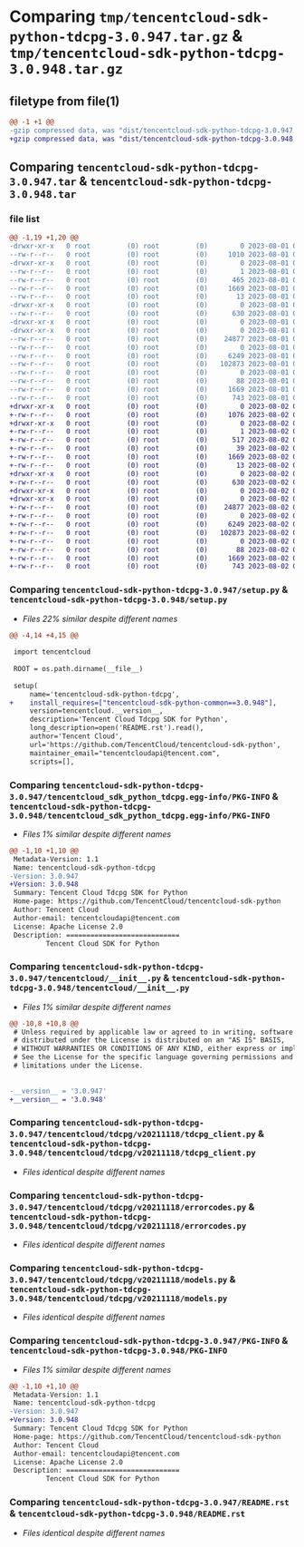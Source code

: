 # Comparing `tmp/tencentcloud-sdk-python-tdcpg-3.0.947.tar.gz` & `tmp/tencentcloud-sdk-python-tdcpg-3.0.948.tar.gz`

## filetype from file(1)

```diff
@@ -1 +1 @@
-gzip compressed data, was "dist/tencentcloud-sdk-python-tdcpg-3.0.947.tar", last modified: Tue Aug  1 00:57:12 2023, max compression
+gzip compressed data, was "dist/tencentcloud-sdk-python-tdcpg-3.0.948.tar", last modified: Wed Aug  2 00:38:37 2023, max compression
```

## Comparing `tencentcloud-sdk-python-tdcpg-3.0.947.tar` & `tencentcloud-sdk-python-tdcpg-3.0.948.tar`

### file list

```diff
@@ -1,19 +1,20 @@
-drwxr-xr-x   0 root         (0) root         (0)        0 2023-08-01 00:57:12.000000 tencentcloud-sdk-python-tdcpg-3.0.947/
--rw-r--r--   0 root         (0) root         (0)     1010 2023-08-01 00:57:12.000000 tencentcloud-sdk-python-tdcpg-3.0.947/setup.py
-drwxr-xr-x   0 root         (0) root         (0)        0 2023-08-01 00:57:12.000000 tencentcloud-sdk-python-tdcpg-3.0.947/tencentcloud_sdk_python_tdcpg.egg-info/
--rw-r--r--   0 root         (0) root         (0)        1 2023-08-01 00:57:12.000000 tencentcloud-sdk-python-tdcpg-3.0.947/tencentcloud_sdk_python_tdcpg.egg-info/dependency_links.txt
--rw-r--r--   0 root         (0) root         (0)      465 2023-08-01 00:57:12.000000 tencentcloud-sdk-python-tdcpg-3.0.947/tencentcloud_sdk_python_tdcpg.egg-info/SOURCES.txt
--rw-r--r--   0 root         (0) root         (0)     1669 2023-08-01 00:57:12.000000 tencentcloud-sdk-python-tdcpg-3.0.947/tencentcloud_sdk_python_tdcpg.egg-info/PKG-INFO
--rw-r--r--   0 root         (0) root         (0)       13 2023-08-01 00:57:12.000000 tencentcloud-sdk-python-tdcpg-3.0.947/tencentcloud_sdk_python_tdcpg.egg-info/top_level.txt
-drwxr-xr-x   0 root         (0) root         (0)        0 2023-08-01 00:57:12.000000 tencentcloud-sdk-python-tdcpg-3.0.947/tencentcloud/
--rw-r--r--   0 root         (0) root         (0)      630 2023-08-01 00:57:12.000000 tencentcloud-sdk-python-tdcpg-3.0.947/tencentcloud/__init__.py
-drwxr-xr-x   0 root         (0) root         (0)        0 2023-08-01 00:57:12.000000 tencentcloud-sdk-python-tdcpg-3.0.947/tencentcloud/tdcpg/
-drwxr-xr-x   0 root         (0) root         (0)        0 2023-08-01 00:57:12.000000 tencentcloud-sdk-python-tdcpg-3.0.947/tencentcloud/tdcpg/v20211118/
--rw-r--r--   0 root         (0) root         (0)    24877 2023-08-01 00:57:12.000000 tencentcloud-sdk-python-tdcpg-3.0.947/tencentcloud/tdcpg/v20211118/tdcpg_client.py
--rw-r--r--   0 root         (0) root         (0)        0 2023-08-01 00:57:12.000000 tencentcloud-sdk-python-tdcpg-3.0.947/tencentcloud/tdcpg/v20211118/__init__.py
--rw-r--r--   0 root         (0) root         (0)     6249 2023-08-01 00:57:12.000000 tencentcloud-sdk-python-tdcpg-3.0.947/tencentcloud/tdcpg/v20211118/errorcodes.py
--rw-r--r--   0 root         (0) root         (0)   102873 2023-08-01 00:57:12.000000 tencentcloud-sdk-python-tdcpg-3.0.947/tencentcloud/tdcpg/v20211118/models.py
--rw-r--r--   0 root         (0) root         (0)        0 2023-08-01 00:57:12.000000 tencentcloud-sdk-python-tdcpg-3.0.947/tencentcloud/tdcpg/__init__.py
--rw-r--r--   0 root         (0) root         (0)       88 2023-08-01 00:57:12.000000 tencentcloud-sdk-python-tdcpg-3.0.947/setup.cfg
--rw-r--r--   0 root         (0) root         (0)     1669 2023-08-01 00:57:12.000000 tencentcloud-sdk-python-tdcpg-3.0.947/PKG-INFO
--rw-r--r--   0 root         (0) root         (0)      743 2023-08-01 00:57:12.000000 tencentcloud-sdk-python-tdcpg-3.0.947/README.rst
+drwxr-xr-x   0 root         (0) root         (0)        0 2023-08-02 00:38:37.000000 tencentcloud-sdk-python-tdcpg-3.0.948/
+-rw-r--r--   0 root         (0) root         (0)     1076 2023-08-02 00:38:37.000000 tencentcloud-sdk-python-tdcpg-3.0.948/setup.py
+drwxr-xr-x   0 root         (0) root         (0)        0 2023-08-02 00:38:37.000000 tencentcloud-sdk-python-tdcpg-3.0.948/tencentcloud_sdk_python_tdcpg.egg-info/
+-rw-r--r--   0 root         (0) root         (0)        1 2023-08-02 00:38:37.000000 tencentcloud-sdk-python-tdcpg-3.0.948/tencentcloud_sdk_python_tdcpg.egg-info/dependency_links.txt
+-rw-r--r--   0 root         (0) root         (0)      517 2023-08-02 00:38:37.000000 tencentcloud-sdk-python-tdcpg-3.0.948/tencentcloud_sdk_python_tdcpg.egg-info/SOURCES.txt
+-rw-r--r--   0 root         (0) root         (0)       39 2023-08-02 00:38:37.000000 tencentcloud-sdk-python-tdcpg-3.0.948/tencentcloud_sdk_python_tdcpg.egg-info/requires.txt
+-rw-r--r--   0 root         (0) root         (0)     1669 2023-08-02 00:38:37.000000 tencentcloud-sdk-python-tdcpg-3.0.948/tencentcloud_sdk_python_tdcpg.egg-info/PKG-INFO
+-rw-r--r--   0 root         (0) root         (0)       13 2023-08-02 00:38:37.000000 tencentcloud-sdk-python-tdcpg-3.0.948/tencentcloud_sdk_python_tdcpg.egg-info/top_level.txt
+drwxr-xr-x   0 root         (0) root         (0)        0 2023-08-02 00:38:37.000000 tencentcloud-sdk-python-tdcpg-3.0.948/tencentcloud/
+-rw-r--r--   0 root         (0) root         (0)      630 2023-08-02 00:38:37.000000 tencentcloud-sdk-python-tdcpg-3.0.948/tencentcloud/__init__.py
+drwxr-xr-x   0 root         (0) root         (0)        0 2023-08-02 00:38:37.000000 tencentcloud-sdk-python-tdcpg-3.0.948/tencentcloud/tdcpg/
+drwxr-xr-x   0 root         (0) root         (0)        0 2023-08-02 00:38:37.000000 tencentcloud-sdk-python-tdcpg-3.0.948/tencentcloud/tdcpg/v20211118/
+-rw-r--r--   0 root         (0) root         (0)    24877 2023-08-02 00:38:37.000000 tencentcloud-sdk-python-tdcpg-3.0.948/tencentcloud/tdcpg/v20211118/tdcpg_client.py
+-rw-r--r--   0 root         (0) root         (0)        0 2023-08-02 00:38:37.000000 tencentcloud-sdk-python-tdcpg-3.0.948/tencentcloud/tdcpg/v20211118/__init__.py
+-rw-r--r--   0 root         (0) root         (0)     6249 2023-08-02 00:38:37.000000 tencentcloud-sdk-python-tdcpg-3.0.948/tencentcloud/tdcpg/v20211118/errorcodes.py
+-rw-r--r--   0 root         (0) root         (0)   102873 2023-08-02 00:38:37.000000 tencentcloud-sdk-python-tdcpg-3.0.948/tencentcloud/tdcpg/v20211118/models.py
+-rw-r--r--   0 root         (0) root         (0)        0 2023-08-02 00:38:37.000000 tencentcloud-sdk-python-tdcpg-3.0.948/tencentcloud/tdcpg/__init__.py
+-rw-r--r--   0 root         (0) root         (0)       88 2023-08-02 00:38:37.000000 tencentcloud-sdk-python-tdcpg-3.0.948/setup.cfg
+-rw-r--r--   0 root         (0) root         (0)     1669 2023-08-02 00:38:37.000000 tencentcloud-sdk-python-tdcpg-3.0.948/PKG-INFO
+-rw-r--r--   0 root         (0) root         (0)      743 2023-08-02 00:38:37.000000 tencentcloud-sdk-python-tdcpg-3.0.948/README.rst
```

### Comparing `tencentcloud-sdk-python-tdcpg-3.0.947/setup.py` & `tencentcloud-sdk-python-tdcpg-3.0.948/setup.py`

 * *Files 22% similar despite different names*

```diff
@@ -4,14 +4,15 @@
 
 import tencentcloud
 
 ROOT = os.path.dirname(__file__)
 
 setup(
     name='tencentcloud-sdk-python-tdcpg',
+    install_requires=["tencentcloud-sdk-python-common==3.0.948"],
     version=tencentcloud.__version__,
     description='Tencent Cloud Tdcpg SDK for Python',
     long_description=open('README.rst').read(),
     author='Tencent Cloud',
     url='https://github.com/TencentCloud/tencentcloud-sdk-python',
     maintainer_email="tencentcloudapi@tencent.com",
     scripts=[],
```

### Comparing `tencentcloud-sdk-python-tdcpg-3.0.947/tencentcloud_sdk_python_tdcpg.egg-info/PKG-INFO` & `tencentcloud-sdk-python-tdcpg-3.0.948/tencentcloud_sdk_python_tdcpg.egg-info/PKG-INFO`

 * *Files 1% similar despite different names*

```diff
@@ -1,10 +1,10 @@
 Metadata-Version: 1.1
 Name: tencentcloud-sdk-python-tdcpg
-Version: 3.0.947
+Version: 3.0.948
 Summary: Tencent Cloud Tdcpg SDK for Python
 Home-page: https://github.com/TencentCloud/tencentcloud-sdk-python
 Author: Tencent Cloud
 Author-email: tencentcloudapi@tencent.com
 License: Apache License 2.0
 Description: ============================
         Tencent Cloud SDK for Python
```

### Comparing `tencentcloud-sdk-python-tdcpg-3.0.947/tencentcloud/__init__.py` & `tencentcloud-sdk-python-tdcpg-3.0.948/tencentcloud/__init__.py`

 * *Files 1% similar despite different names*

```diff
@@ -10,8 +10,8 @@
 # Unless required by applicable law or agreed to in writing, software
 # distributed under the License is distributed on an "AS IS" BASIS,
 # WITHOUT WARRANTIES OR CONDITIONS OF ANY KIND, either express or implied.
 # See the License for the specific language governing permissions and
 # limitations under the License.
 
 
-__version__ = '3.0.947'
+__version__ = '3.0.948'
```

### Comparing `tencentcloud-sdk-python-tdcpg-3.0.947/tencentcloud/tdcpg/v20211118/tdcpg_client.py` & `tencentcloud-sdk-python-tdcpg-3.0.948/tencentcloud/tdcpg/v20211118/tdcpg_client.py`

 * *Files identical despite different names*

### Comparing `tencentcloud-sdk-python-tdcpg-3.0.947/tencentcloud/tdcpg/v20211118/errorcodes.py` & `tencentcloud-sdk-python-tdcpg-3.0.948/tencentcloud/tdcpg/v20211118/errorcodes.py`

 * *Files identical despite different names*

### Comparing `tencentcloud-sdk-python-tdcpg-3.0.947/tencentcloud/tdcpg/v20211118/models.py` & `tencentcloud-sdk-python-tdcpg-3.0.948/tencentcloud/tdcpg/v20211118/models.py`

 * *Files identical despite different names*

### Comparing `tencentcloud-sdk-python-tdcpg-3.0.947/PKG-INFO` & `tencentcloud-sdk-python-tdcpg-3.0.948/PKG-INFO`

 * *Files 1% similar despite different names*

```diff
@@ -1,10 +1,10 @@
 Metadata-Version: 1.1
 Name: tencentcloud-sdk-python-tdcpg
-Version: 3.0.947
+Version: 3.0.948
 Summary: Tencent Cloud Tdcpg SDK for Python
 Home-page: https://github.com/TencentCloud/tencentcloud-sdk-python
 Author: Tencent Cloud
 Author-email: tencentcloudapi@tencent.com
 License: Apache License 2.0
 Description: ============================
         Tencent Cloud SDK for Python
```

### Comparing `tencentcloud-sdk-python-tdcpg-3.0.947/README.rst` & `tencentcloud-sdk-python-tdcpg-3.0.948/README.rst`

 * *Files identical despite different names*

